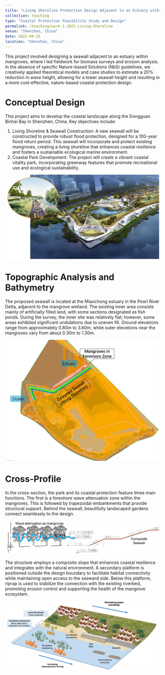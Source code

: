 ```yaml
---
title: "Living Shoreline Protection Design Adjacent to an Estuary within Mangroves"
collection: teaching
type: "Coastal Protection Feasibility Study and Design"
permalink: /teaching/work-1-2022-Living-Shoreline
venue: "Shenzhen, China"
date: 2022-04-15
location: "Shenzhen, China"
---
```


This project involved designing a seawall adjacent to an estuary within mangroves, where I led fieldwork for biomass surveys and erosion analysis. In the absence of specific Nature-based Solutions (NbS) guidelines, we creatively applied theoretical models and case studies to estimate a 20% reduction in wave height, allowing for a lower seawall height and resulting in a more cost-effective, nature-based coastal protection design.

Conceptual Design
======
This project aims to develop the coastal landscape along the Dongguan Binhai Bay in Shenzhen, China. 
Key objectives include:
1. Living Shoreline & Seawall Construction: A new seawall will be constructed to provide robust flood protection, designed for a 100-year flood return period. This seawall will incorporate and protect existing mangroves, creating a living shoreline that enhances coastal resilience and fosters a sustainable ecological marine environment.
2. Coastal Park Development: The project will create a vibrant coastal vitality park, incorporating greenway features that promote recreational use and ecological sustainability. <br/>
<p align="center">
  <img src='/images/work1-1.png' alt='Image Description' width='500'>
</p> 

Topographic Analysis and Bathymetry
======
The proposed seawall is located at the Miaochong estuary in the Pearl River Delta, adjacent to the mangrove wetland. The existing inner area consists mainly of artificially filled land, with some sections designated as fish ponds. During the survey, the inner site was relatively flat; however, some areas exhibited significant undulations due to uneven fill. Ground elevations range from approximately 0.80m to 3.60m, while outer elevations near the mangroves vary from about 0.30m to 1.30m. <br/>
<p align="center">
  <img src='/images/work1-2.PNG' alt='Image Description' width='500'>
</p> 

Cross-Profile
======
In the cross-section, the park and its coastal protection feature three main functions. The first is a foreshore wave attenuation zone within the mangroves. This is followed by trapezoidal embankments that provide structural support. Behind the seawall, beautifully landscaped gardens connect seamlessly to the design. <br/>
<p align="center">
  <img src='/images/work1-3.PNG' alt='Image Description' width='500'>
</p> 

The structure employs a composite slope that enhances coastal resilience and integrates with the natural environment. A secondary platform is positioned outside the design boundary to facilitate habitat connectivity while maintaining open access to the seaward side. Below this platform, riprap is used to stabilize the connection with the existing riverbed, promoting erosion control and supporting the health of the mangrove ecosystem.  <br/>
<p align="center">
  <img src='/images/work1-4.PNG' alt='Image Description' width='500'>
</p> 
